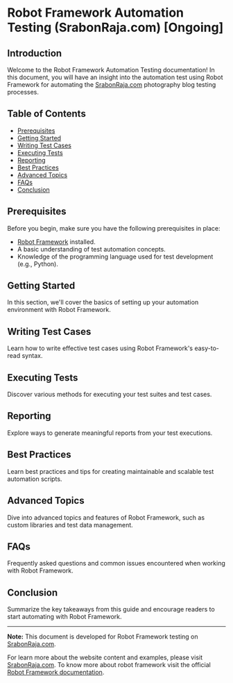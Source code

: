 # Robot Framework Automation Testing (SrabonRaja.com) [Ongoing]

## Introduction
Welcome to the Robot Framework Automation Testing documentation! In this document, you will have an insight into the automation test using Robot Framework for automating the [SrabonRaja.com](https://srabonraja.com/) photography blog testing processes.

## Table of Contents

- [Prerequisites](#prerequisites)
- [Getting Started](#getting-started)
- [Writing Test Cases](#writing-test-cases)
- [Executing Tests](#executing-tests)
- [Reporting](#reporting)
- [Best Practices](#best-practices)
- [Advanced Topics](#advanced-topics)
- [FAQs](#faqs)
- [Conclusion](#conclusion)

## Prerequisites
Before you begin, make sure you have the following prerequisites in place:
- [Robot Framework](https://robotframework.org/) installed.
- A basic understanding of test automation concepts.
- Knowledge of the programming language used for test development (e.g., Python).

## Getting Started
In this section, we'll cover the basics of setting up your automation environment with Robot Framework.

## Writing Test Cases
Learn how to write effective test cases using Robot Framework's easy-to-read syntax.

## Executing Tests
Discover various methods for executing your test suites and test cases.

## Reporting
Explore ways to generate meaningful reports from your test executions.

## Best Practices
Learn best practices and tips for creating maintainable and scalable test automation scripts.

## Advanced Topics
Dive into advanced topics and features of Robot Framework, such as custom libraries and test data management.

## FAQs
Frequently asked questions and common issues encountered when working with Robot Framework.

## Conclusion
Summarize the key takeaways from this guide and encourage readers to start automating with Robot Framework.

---

**Note:** This document is developed for Robot Framework testing on [SrabonRaja.com](https://SrabonRaja.com).

For learn more about the website content and examples, please visit [SrabonRaja.com](https://SrabonRaja.com). To know more about robot framework visit the official [Robot Framework documentation](https://robotframework.org/).


